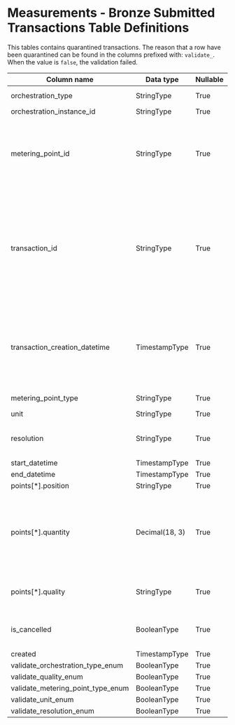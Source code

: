 # Measurements - Bronze Submitted Transactions Table Definitions

This tables contains quarantined transactions. The reason that a row have been quarantined can be found in the columns prefixed with: `validate_`. When the value is `false`, the validation failed.

| Column name | Data type | Nullable | Description | Constraints |
| - | - | - | - | - |
| orchestration_type | StringType | True | - | Valid values ["submitted", "migration"] |
| orchestration_instance_id | StringType | True | - | - |
| metering_point_id | StringType | True | The GSRN number that uniquely identifies the metering point | Exactly 18 digits |
| transaction_id | StringType | True | Contains an ID for the specific time series transaction, provided by the sender or the source system. Uniqueness not guaranteed | - |
| transaction_creation_datetime | TimestampType | True | Contains the UTC time for when the time series data was persisted in source system | - |
| metering_point_type | StringType | True | - | Valid [metering point type](https://github.com/Energinet-DataHub/opengeh-python-packages/blob/main/source/geh_common/src/geh_common/domain/types/metering_point_type.py) values |
| unit | StringType | True | - | Valid [unit types](https://github.com/Energinet-DataHub/opengeh-python-packages/blob/main/source/geh_common/src/geh_common/domain/types/quantity_unit.py) |
| resolution | StringType | True | - | Valid values ["PT15M", "PT1H", "P1M"], we need to add new file to python packages |
| start_datetime | TimestampType | True | - | - |
| end_datetime | TimestampType | True | - | - |
| points[*].position | StringType | True | - | - |
| points[*].quantity | Decimal(18, 3) | True | The energy quantity. Negative values allowed. May be null when the quality is 'missing' | - |
| points[*].quality | StringType | True | The quality of the energy quantity. | Valid [quality types](https://github.com/Energinet-DataHub/opengeh-python-packages/blob/main/source/geh_common/src/geh_common/domain/types/quantity_quality.py) |
| is_cancelled | BooleanType | True | Cancelled flag carried over from Migrations | "is_cancelled_is_not_null_chk" which checks is_cancelled is not null,  |
| created | TimestampType | True | - | - |
| validate_orchestration_type_enum | BooleanType | True | - | - |
| validate_quality_enum | BooleanType | True | - | - |
| validate_metering_point_type_enum | BooleanType | True | - | - |
| validate_unit_enum | BooleanType | True | - | - |
| validate_resolution_enum | BooleanType | True | - | - |
